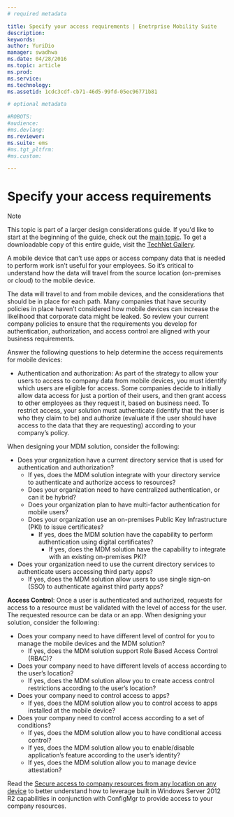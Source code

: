 ```yaml
---
# required metadata

title: Specify your access requirements | Enetrprise Mobility Suite
description:
keywords:
author: YuriDio
manager: swadhwa
ms.date: 04/28/2016
ms.topic: article
ms.prod:
ms.service:
ms.technology:
ms.assetid: 1cdc3cdf-cb71-46d5-99fd-05ec96771b81

# optional metadata

#ROBOTS:
#audience:
#ms.devlang:
ms.reviewer: 
ms.suite: ems
#ms.tgt_pltfrm:
#ms.custom:

---
```


# Specify your access requirements

>[!NOTE]
>This topic is part of a larger design considerations guide. If you'd like to start at the beginning of the guide, check out the [main topic](mdm-design-considerations-guide.md). To get a downloadable copy of this entire guide, visit the [TechNet Gallery](https://gallery.technet.microsoft.com/Mobile-Device-Management-7d401582).

A mobile device that can’t use apps or access company data that is needed to perform work isn’t useful for your employees. So it’s critical to understand how the data will travel from the source location (on-premises or cloud) to the mobile device. 

The data will travel to and from mobile devices, and the considerations that should be in place for each path. Many companies that have security policies in place haven’t considered how mobile devices can increase the likelihood that corporate data might be leaked. So review your current company policies to ensure that the requirements you develop for authentication, authorization, and access control are aligned with your business requirements.
 
Answer the following questions to help determine the access requirements for mobile devices:

- Authentication and authorization: As part of the strategy to allow your users to access to company data from mobile devices, you must identify which users are eligible for access. Some companies decide to initially allow data access for just a portion of their users, and then grant access to other employees as they request it, based on business need. To restrict access, your solution must authenticate (identify that the user is who they claim to be) and authorize (evaluate if the user should have access to the data that they are requesting) according to your company’s policy. 

When designing your MDM solution, consider the following:

- Does your organization have a current directory service that is used for authentication and authorization?
	- If yes, does the MDM solution integrate with your directory service to authenticate and authorize access to resources?
	- Does your organization need to have centralized authentication, or can it be hybrid?
	- Does your organization plan to have multi-factor authentication for mobile users?
	- Does your organization use an on-premises Public Key Infrastructure (PKI) to issue certificates?
		- If yes, does the MDM solution have the capability to perform authentication using digital certificates?
			- If yes, does the MDM solution have the capability to integrate with an existing on-premises PKI?
- Does your organization need to use the current directory services to authenticate users accessing third party apps?
	- If yes, does the MDM solution allow users to use single sign-on (SSO) to authenticate against third party apps?


**Access Control**: Once a user is authenticated and authorized, requests for access to a resource must be validated with the level of access for the user. The requested resource can be data or an app. When designing your solution, consider the following:

- Does your company need to have different level of control for you to manage the mobile devices and the MDM solution?
	- If yes, does the MDM solution support Role Based Access Control (RBAC)?
- Does your company need to have different levels of access according to the user’s location?
	- If yes, does the MDM solution allow you to create access control restrictions according to the user’s location?
- Does your company need to control access to apps?
	- If yes, does the MDM solution allow you to control access to apps installed at the mobile device?
- Does your company need to control access according to a set of conditions?
	- If yes, does the MDM solution allow you to have conditional access control?
	- If yes, does the MDM solution allow you to enable/disable application’s feature according to the user’s identity?
	- If yes, does the MDM solution allow you to manage device attestation?

Read the [Secure access to company resources from any location on any device](https://technet.microsoft.com/library/dn550982) to better understand how to leverage built in Windows Server 2012 R2 capabilities in conjunction with ConfigMgr to provide access to your company resources. 
